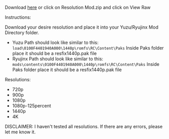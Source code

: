 Download [here](https://github.com/StevensND/switch-port-mods/blob/main/Master%20Detective%20Archives%3A%20RAIN%20CODE/Asia%20%5B0100F4401940A000%5D/1.3.1/Resolution/Resolution%20Mod.zip) or click on Resolution Mod.zip and click on View Raw

Instructions:

Download your desire resolution and place it into your Yuzu/Ryujinx Mod Directory folder.

- Yuzu Path should look like similar to this: `load\0100F4401940A000\1440p\romfs\RC\Content\Paks` Inside Paks folder place it should be a resfix1440p.pak file
- Ryujinx Path should look like similar to this: `mods\contents\0100F4401940A000\1440p\romfs\RC\Content\Paks` Inside Paks folder place it should be a resfix1440p.pak file

Resolutions:

- 720p
- 900p
- 1080p
- 1080p-125percent
- 1440p
- 4K

DISCLAIMER: I haven't tested all resolutions. If there are any errors, please let me know it.
